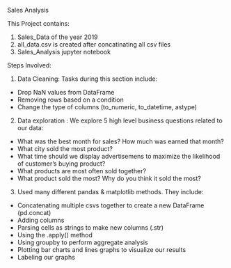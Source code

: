 Sales Analysis

This Project contains:

1) Sales_Data of the year 2019
2) all_data.csv is created after concatinating all csv files
3) Sales_Analysis jupyter notebook

Steps Involved:

1)  Data Cleaning:  Tasks during this section include:

- Drop NaN values from DataFrame
- Removing rows based on a condition
- Change the type of columns (to_numeric, to_datetime, astype)

2) Data exploration : We explore 5 high level business questions related to our data:

- What was the best month for sales? How much was earned that month?
- What city sold the most product?
- What time should we display advertisemens to maximize the likelihood of customer’s buying product?
- What products are most often sold together?
- What product sold the most? Why do you think it sold the most?

3) Used many different pandas & matplotlib methods. They include:

- Concatenating multiple csvs together to create a new DataFrame (pd.concat)
- Adding columns
- Parsing cells as strings to make new columns (.str)
- Using the .apply() method
- Using groupby to perform aggregate analysis
- Plotting bar charts and lines graphs to visualize our results
- Labeling our graphs
